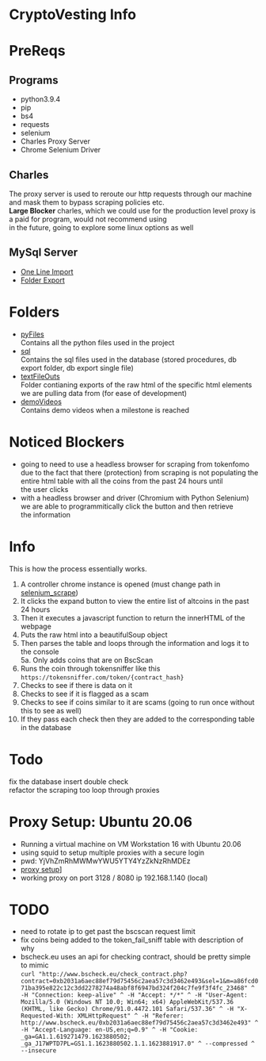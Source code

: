 # CryptoVesting Info  
# PreReqs  
## Programs
- python3.9.4
- pip
- bs4
- requests
- selenium
- Charles Proxy Server  
- Chrome Selenium Driver

## Charles  
The proxy server is used to reroute our http requests through our machine and mask them to bypass  scraping policies etc.  
__Large Blocker__ charles, which we could use for the production level proxy is a paid for program, would not recommend using  
in the future, going to explore some linux options as well  

## MySql Server  
- [One Line Import](/sql/singleFileImport.sql)
- [Folder Export](/sql/folderDump/)
  
  
# Folders  
- [pyFiles](/pyFiles)   
Contains all the python files used in the project  
- [sql](/sql)  
Contains the sql files used in the database (stored procedures, db export folder, db export single file)  
- [textFileOuts](/textFileOuts)  
Folder contianing exports of the raw html of the specific html elements we are pulling data from (for ease of development)  
- [demoVideos](/demoVideos)  
Contains demo videos when a milestone is reached  


# Noticed Blockers  
- going to need to use a headless browser for scraping from tokenfomo  
due to the fact that there (protection) from scraping is not populating 
the entire html table with all the coins from the past 24 hours until  
the user clicks 
- with a headless browser and driver (Chromium with Python Selenium)  
we are able to programmitically click the button and then retrieve  
the information  

# Info  
This is how the process essentially works.  
1. A controller chrome instance is opened (must change path in [selenium_scrape](/pyFiles/selenium_scrape.py))   
2. It clicks the expand button to view the entire list of altcoins in the past 24 hours  
3. Then it executes a javascript function to return the innerHTML of the webpage  
4. Puts the raw html into a beautifulSoup object    
5. Then parses the table and loops through the information and logs it to the console   
5a. Only adds coins that are on BscScan
6. Runs the coin through tokensniffer like this `https://tokensniffer.com/token/{contract_hash}`  
7. Checks to see if there is data on it  
8. Checks to see if it is flagged as a scam  
9. Checks to see if coins similar to it are scams (going to run once without this to see as well)  
10. If they pass each check then they are added to the corresponding table in the database  

# Todo  
fix the database insert double check  
refactor the scraping too loop through proxies  

# Proxy Setup: Ubuntu 20.06  
- Running a virtual machine on VM Workstation 16 with Ubuntu 20.06  
- using squid to setup multiple proxies with a secure login
- pwd: YjVhZmRhMWMwYWU5YTY4YzZkNzRhMDEz  
- [proxy setup](https://elixirnode.com/help/how-to-set-up-multiple-proxy-servers-on-ubuntu-20-04-vps/)]  
- working proxy on port 3128 / 8080 ip 192.168.1.140 (local)  

# TODO
- need to rotate ip to get past the bscscan request limit  
- fix coins being added to the token_fail_sniff table with description of why  
- bscheck.eu uses an api for checking contract, should be pretty simple to mimic  
`curl "http://www.bscheck.eu/check_contract.php?contract=0xb2031a6aec88ef79d75456c2aea57c3d3462e493&sel=1&m=a86fcd071ba395e822c12c3dd2278274a48abf8f6947bd324f204c7fe9f3f4fc_23468" ^
  -H "Connection: keep-alive" ^
  -H "Accept: */*" ^
  -H "User-Agent: Mozilla/5.0 (Windows NT 10.0; Win64; x64) AppleWebKit/537.36 (KHTML, like Gecko) Chrome/91.0.4472.101 Safari/537.36" ^
  -H "X-Requested-With: XMLHttpRequest" ^
  -H "Referer: http://www.bscheck.eu/0xb2031a6aec88ef79d75456c2aea57c3d3462e493" ^
  -H "Accept-Language: en-US,en;q=0.9" ^
  -H "Cookie: _ga=GA1.1.619271479.1623880502; _ga_J17WPTD7PL=GS1.1.1623880502.1.1.1623881917.0" ^
  --compressed ^
  --insecure`